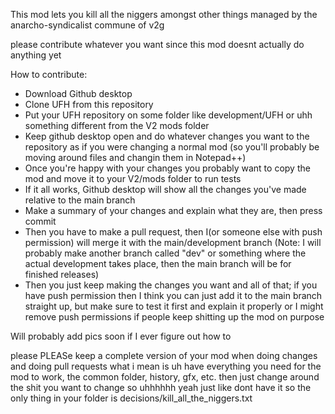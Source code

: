This mod lets you kill all the niggers amongst other things
managed by the anarcho-syndicalist commune of v2g

please contribute whatever you want since this mod doesnt actually do anything yet



How to contribute:

- Download Github desktop
- Clone UFH from this repository
- Put your UFH repository on some folder like development/UFH or uhh something different from the V2 mods folder
- Keep github desktop open and do whatever changes you want to the repository as if you were changing a normal mod (so you'll probably be moving around files and changin them in Notepad++)
- Once you're happy with your changes you probably want to copy the mod and move it to your V2/mods folder to run tests
- If it all works, Github desktop will show all the changes you've made relative to the main branch
- Make a summary of your changes and explain what they are, then press commit
- Then you have to make a pull request, then I(or someone else with push permission) will merge it with the main/development branch
(Note: I will probably make another branch called "dev" or something where the actual development takes place, then the main branch will be for finished releases)
- Then you just keep making the changes you want and all of that; if you have push permission then I think you can just add it to the main branch straight up, but make sure to test it first and explain it properly or I might remove push permissions if people keep shitting up the mod on purpose

Will probably add pics soon if I ever figure out how to


please PLEASe keep a complete version of your mod when doing changes and doing pull requests
what i mean is uh have everything you need for the mod to work, the common folder, history, gfx, etc. then just change around the shit you want to change
so uhhhhhh yeah just like dont have it so the only thing in your folder is decisions/kill_all_the_niggers.txt
